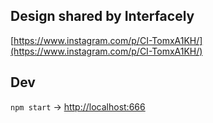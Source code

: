 ## Design shared by Interfacely

[https://www.instagram.com/p/CI-TomxA1KH/](https://www.instagram.com/p/CI-TomxA1KH/)

## Dev

`npm start` -> [http://localhost:666](http://localhost:666)
 
